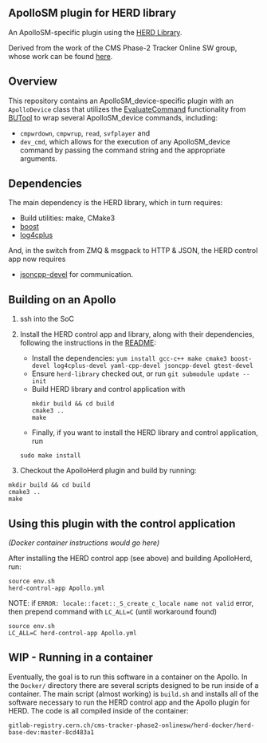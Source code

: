## ApolloSM plugin for HERD library

An ApolloSM-specific plugin using the [HERD Library](https://gitlab.cern.ch/cms-tracker-phase2-onlinesw/herd-library).

Derived from the work of the CMS Phase-2 Tracker Online SW group, whose work can be found [here](https://gitlab.cern.ch/cms-tracker-phase2-onlinesw).

## Overview

This repository contains an ApolloSM_device-specific plugin with an `ApolloDevice` class that utilizes the [EvaluateCommand](https://github.com/BU-Tools/BUTool/blob/a1e09e6b002829820006bb8e749ccb9541450c17/include/BUTool/CommandList.hh#L172) functionality from [BUTool](https://github.com/BU-Tools/BUTool) to wrap several ApolloSM_device commands, including:

* `cmpwrdown`, `cmpwrup`, `read`, `svfplayer` and 
* `dev_cmd`, which allows for the execution of any ApolloSM_device command by passing the command string and the appropriate arguments.

## Dependencies

The main dependency is the HERD library, which in turn requires:

* Build utilities: make, CMake3
* [boost](https://boost.org/)
* [log4cplus](https://github.com/log4cplus/log4cplus)

And, in the switch from ZMQ & msgpack to HTTP & JSON, the HERD control app now requires
* [jsoncpp-devel](https://github.com/open-source-parsers/jsoncpp)
for communication.

## Building on an Apollo

1. ssh into the SoC

2. Install the HERD control app and library, along with their dependencies, following the instructions in the [README](https://gitlab.cern.ch/cms-tracker-phase2-onlinesw/herd-control-app):

    * Install the dependencies: `yum install gcc-c++ make cmake3 boost-devel log4cplus-devel yaml-cpp-devel jsoncpp-devel gtest-devel`
    * Ensure `herd-library` checked out, or run `git submodule update --init`
    * Build HERD library and control application with
        ```
        mkdir build && cd build
        cmake3 ..
        make
        ```
    * Finally, if you want to install the HERD library and control application, run 
    ```
    sudo make install
    ```



3. Checkout the ApolloHerd plugin and build by running:

```
mkdir build && cd build
cmake3 ..
make
```

## Using this plugin with the control application

*(Docker container instructions would go here)*

After installing the HERD control app (see above) and building ApolloHerd, run:

```
source env.sh
herd-control-app Apollo.yml
```

NOTE: if `ERROR: locale::facet::_S_create_c_locale name not valid` error, then prepend command with `LC_ALL=C` (until workaround found)

```
source env.sh
LC_ALL=C herd-control-app Apollo.yml
```

## WIP - Running in a container

Eventually, the goal is to run this software in a container on the Apollo. In the `Docker/` directory there are several scripts designed to be run inside of a container. The main script (almost working) is `build.sh` and installs all of the software necessary to run the HERD control app and the Apollo plugin for HERD. The code is all compiled inside of the container:

```
gitlab-registry.cern.ch/cms-tracker-phase2-onlinesw/herd-docker/herd-base-dev:master-8cd483a1
```


